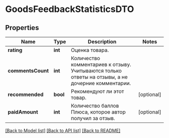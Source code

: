 # GoodsFeedbackStatisticsDTO

## Properties
Name | Type | Description | Notes
------------ | ------------- | ------------- | -------------
**rating** | **int** | Оценка товара. | 
**commentsCount** | **int** | Количество комментариев к отзыву.  Учитываются только ответы на отзывы, а не дочерние комментарии. | 
**recommended** | **bool** | Рекомендуют ли этот товар. | [optional] 
**paidAmount** | **int** | Количество баллов Плюса, которое автор получил за отзыв. | [optional] 

[[Back to Model list]](../README.md#documentation-for-models) [[Back to API list]](../README.md#documentation-for-api-endpoints) [[Back to README]](../README.md)


